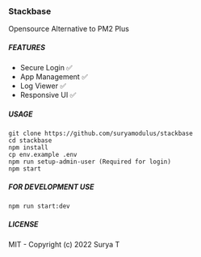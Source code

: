 ### Stackbase
Opensource Alternative to PM2 Plus

##### FEATURES
- Secure Login :white_check_mark:
- App Management :white_check_mark:
- Log Viewer :white_check_mark:
- Responsive UI :white_check_mark:

##### USAGE
```
git clone https://github.com/suryamodulus/stackbase
cd stackbase
npm install
cp env.example .env
npm run setup-admin-user (Required for login)
npm start
```
##### FOR DEVELOPMENT USE
```
npm run start:dev
```
##### LICENSE
MIT - Copyright (c) 2022 Surya T
